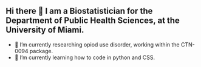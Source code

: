 ## Hi there 👋 I am a Biostatistician for the Department of Public Health Sciences, at the University of Miami.

- 🔭 I’m currently researching opiod use disorder, working within the CTN-0094 package.
- 🌱 I’m currently learning how to code in python and CSS.




